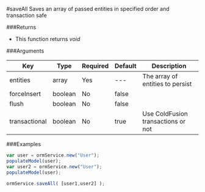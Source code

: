 #saveAll
Saves an array of passed entities in specified order and transaction safe

###Returns

* This function returns *void*


###Arguments

| Key | Type | Required | Default | Description |
| --- | --- | --- | --- | --- |
| entities | array | Yes | --- | The array of entities to persist |
| forceInsert | boolean | No | false |  |
| flush | boolean | No | false |  |
| transactional | boolean | No | true | Use ColdFusion transactions or not |

###Examples

```javascript
var user = ormService.new("User");
populateModel(user);
var user2 = ormService.new("User");
populateModel(user);

ormService.saveAll( [user1,user2] );
```
